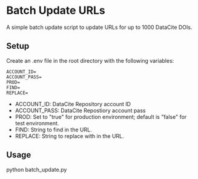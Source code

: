 # Batch Update URLs
A simple batch update script to update URLs for up to 1000 DataCite DOIs.

## Setup

Create an .env file in the root directory with the following variables:
```
ACCOUNT_ID=
ACCOUNT_PASS=
PROD=
FIND=
REPLACE=
```

- ACCOUNT_ID: DataCite Repository account ID
- ACCOUNT_PASS: DataCite Repostiory account pass
- PROD: Set to "true" for production environment; default is "false" for test environment.
- FIND: String to find in the URL.
- REPLACE: String to replace with in the URL.

## Usage

python batch_update.py
